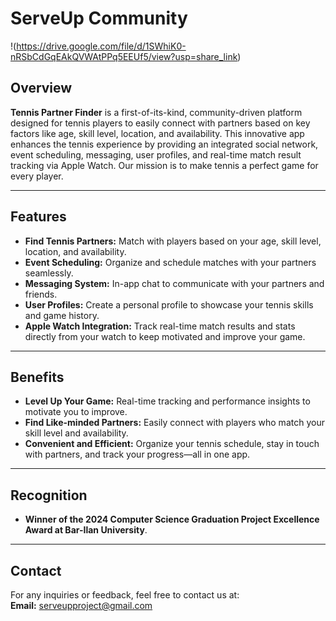 # ServeUp Community
!(https://drive.google.com/file/d/1SWhiK0-nRSbCdGqEAkQVWAtPPq5EEUf5/view?usp=share_link)
## Overview
**Tennis Partner Finder** is a first-of-its-kind, community-driven platform designed for tennis players to easily connect with partners based on key factors like age, skill level, location, and availability. This innovative app enhances the tennis experience by providing an integrated social network, event scheduling, messaging, user profiles, and real-time match result tracking via Apple Watch. Our mission is to make tennis a perfect game for every player.

---

## Features

- **Find Tennis Partners:** Match with players based on your age, skill level, location, and availability.
- **Event Scheduling:** Organize and schedule matches with your partners seamlessly.
- **Messaging System:** In-app chat to communicate with your partners and friends.
- **User Profiles:** Create a personal profile to showcase your tennis skills and game history.
- **Apple Watch Integration:** Track real-time match results and stats directly from your watch to keep motivated and improve your game.

---

## Benefits

- **Level Up Your Game:** Real-time tracking and performance insights to motivate you to improve.
- **Find Like-minded Partners:** Easily connect with players who match your skill level and availability.
- **Convenient and Efficient:** Organize your tennis schedule, stay in touch with partners, and track your progress—all in one app.

---

## Recognition

- **Winner of the 2024 Computer Science Graduation Project Excellence Award at Bar-Ilan University**.

---

## Contact

For any inquiries or feedback, feel free to contact us at:  
**Email:** serveupproject@gmail.com  



